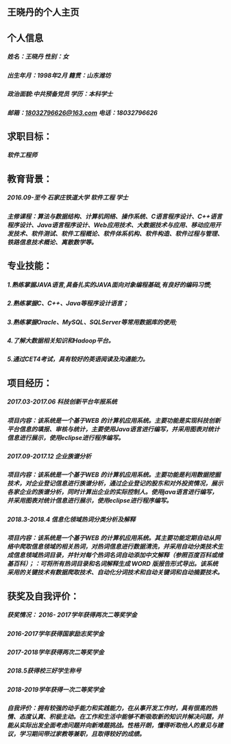 ## 王晓丹的个人主页


## 个人信息
##### 姓名：王晓丹                          性别：女
##### 出生年月：1998年2月                   籍贯：山东潍坊
##### 政治面貌:中共预备党员                  学历：本科学士
##### 邮箱：18032796626@163.com             电话：18032796626

## 求职目标：
##### 软件工程师

## 教育背景：
##### 2016.09-至今                 石家庄铁道大学                软件工程                      学士
##### 主修课程：算法与数据结构、计算机网络、操作系统、C语言程序设计、C++语言程序设计、Java语言程序设计、Web应用技术、大数据技术与应用、移动应用开发技术、软件测试、软件工程概论、软件体系机构、软件构造、软件过程与管理、铁路信息技术概论、离散数学等。                         

## 专业技能：
##### 1.熟练掌握JAVA语言,具备扎实的JAVA面向对象编程基础,有良好的编码习惯;
##### 2.熟练掌握C、C++、Java等程序设计语言；
##### 3.熟练掌握Oracle、MySQL、SQLServer等常用数据库的使用;
##### 4.了解大数据相关知识和Hadoop平台。
##### 5.通过CET4考试，具有较好的英语阅读及沟通能力。

## 项目经历：
##### 2017.03-2017.06                    科技创新平台年报系统        
##### 项目内容：该系统是一个基于WEB 的计算机应用系统。主要功能是实现科技创新平台信息的填报、审核与统计，主要使用Java语言进行编写，并采用图表对统计信息进行展示，使用eclipse进行程序编写。
##### 2017.09-2017.12                     企业族谱分析                  
##### 项目内容：该系统是一个基于WEB 的计算机应用系统。主要功能是利用数据挖掘技术，对企业登记信息进行族谱分析，通过企业登记的股东和对外投资情况，展示各家企业的族谱分析，同时计算出企业的实际控制人。使用java语言进行编写，并采用图表对统计信息进行展示，使用eclipse进行程序编写。
##### 2018.3-2018.4                    信息化领域热词分类分析及解释      
##### 项目内容：该系统是一个基于WEB 的计算机应用系统。其主要功能定期自动从网络中爬取信息领域的相关热词，对热词信息进行数据清洗，并采用自动分类技术生成信息领域热词目录，并针对每个热词名词自动添加中文解释（参照百度百科或维基百科）；：可将所有热词目录和名词解释生成 WORD 版报告形式导出。该系统采用的关键技术有数据爬取技术、自动化分词技术和自动关键词和自动摘要技术。


## 获奖及自我评价：
##### 获奖情况： 2016- 2017学年获得两次二等奖学金
#####            2016-2017学年获得国家励志奖学金
#####            2017-2018学年获得两次二等奖学金
#####            2018.5获得校三好学生称号
#####            2018-2019学年获得一次二等奖学金
##### 自我评价：拥有较强的动手能力和实践能力，在从事开发工作时，具有很高的热情、态度认真、积极主动。在工作和生活中能够不断吸取新的知识并解决问题，并能从实际出发全面考虑问题并向新难题挑战。性格开朗，懂得听取他人的意见与建议，学习期间带过家教等兼职，且取得较好的成绩。

